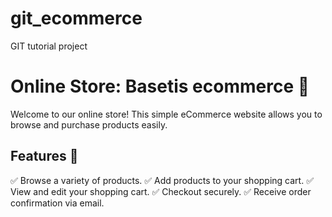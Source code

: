 # git_ecommerce
GIT tutorial project
# Online Store: Basetis ecommerce 🛒

Welcome to our online store! This simple eCommerce website allows you to browse and purchase products easily.
## Features 🚀
✅ Browse a variety of products.
✅ Add products to your shopping cart.
✅ View and edit your shopping cart.
✅ Checkout securely.
✅ Receive order confirmation via email.
